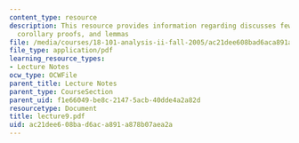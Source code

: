 ```yaml
---
content_type: resource
description: This resource provides information regarding discusses few theorems,
  corollary proofs, and lemmas
file: /media/courses/18-101-analysis-ii-fall-2005/ac21dee608bad6aca891a878b07aea2a_lecture9.pdf
file_type: application/pdf
learning_resource_types:
- Lecture Notes
ocw_type: OCWFile
parent_title: Lecture Notes
parent_type: CourseSection
parent_uid: f1e66049-be8c-2147-5acb-40dde4a2a82d
resourcetype: Document
title: lecture9.pdf
uid: ac21dee6-08ba-d6ac-a891-a878b07aea2a
---
```

